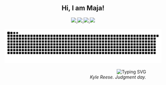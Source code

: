 <div align="center">
  <h2>Hi, I am Maja!</h2>
</div>

<div align="center">
  <a href="https://hr.linkedin.com/in/majahorzic" target="_blank">
    <img src="https://img.shields.io/badge/-LinkedIn-%230077B5?style=for-the-badge&logo=linkedin&logoColor=white">
  </a>
  <a href="https://lemaja.notion.site/portfolio" target="_blank">
    <img src="https://img.shields.io/badge/-Notion-%23000000?style=for-the-badge&logo=notion&logoColor=white">
  </a>
  <a href="mailto:majalemaja@protonmail.com">
    <img src="https://img.shields.io/badge/-ProtonMail-%238B89CC?style=for-the-badge&logo=protonmail&logoColor=white">
  </a>
  <a href="mailto:majahorzic@gmail.com">
    <img src="https://img.shields.io/badge/-Gmail-%23EA4335?style=for-the-badge&logo=gmail&logoColor=white">
  </a>
</div>

<br>

<div align="center">
  <img src="https://github.com/Cordycepsers/Cordycepsers/blob/output/github-contribution-grid-snake.svg" alt="Snake animation">
</div>

<br>

<div align="center">
  <div style="width: 80%; margin: 0 auto; text-align: right;">
    <img src="https://readme-typing-svg.herokuapp.com?font=Georgia&size=20&duration=6000&pause=1000&color=000000&vCenter=true&width=435&lines=%22The+future%27s+not+set.+There%27s+no+fate+but+what+we+make+for+ourselves.%22" alt="Typing SVG" />
    <br>
    <i>Kyle Reese. Judgment day.</i>
  </div>
</div>
